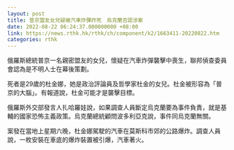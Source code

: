 ```yaml
---
layout: post
title: 普京盟友女兒疑被汽車炸彈炸死　烏克蘭否認涉案
date: 2022-08-22 06:24:37.000000000 +08:00
link: https://news.rthk.hk/rthk/ch/component/k2/1663411-20220822.htm
categories: rthk
---
```


俄羅斯總統普京一名親密盟友的女兒，懷疑在汽車炸彈襲擊中喪生，聯邦偵查委員會認為是不明人士在幕後策劃。

死者是29歲的杜金娜，她是政治評論員及哲學家杜金的女兒。杜金被形容為「普京的大腦」。有報道說，杜金可能才是襲擊目標。

俄羅斯外交部發言人扎哈羅娃說，如果調查人員斷定烏克蘭要為事件負責，就是基輔的國家恐怖主義政策。烏克蘭總統顧問波多利亞克說，事件同烏克蘭無關。

案發在當地上星期六晚，杜金娜駕駛的汽車在莫斯科市郊的公路爆炸。調查人員說，一枚安裝在車底的爆炸裝置被引爆，汽車著火。
